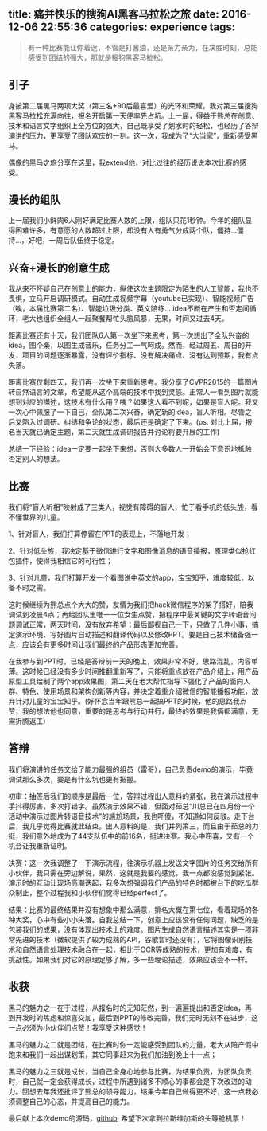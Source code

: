 title: 痛并快乐的搜狗AI黑客马拉松之旅
date: 2016-12-06 22:55:36
categories: experience
tags:
---
> 有一种比赛能让你着迷，不管是打酱油，还是亲力亲为，在决胜时刻，总能感受到团结的强大，那就是搜狗黑客马拉松。

<!--more-->
## 引子
身披第二届黑马两项大奖（第三名+90后最喜爱）的光环和荣耀，我对第三届搜狗黑客马拉松充满向往，报名开启第一天便率先占坑。上一届，得益于熊总在创意、技术和语言文字组织上全方位的强大，自己既享受了划水时的轻松，也经历了答辩演讲的压力，更享受了团队欢庆的一刻。这一次，我成为了“大当家”，重新感受黑马。

偶像的黑马之旅分享[在这里](http://veryyoung.me/blog/2016/02/01/sogou-hackathon.html)，我extend他，对比过往的经历说说本次比赛的感受。

## 漫长的组队
上一届我们小鲜肉6人刚好满足比赛人数的上限，组队只花1秒钟。今年的组队显得困难许多，有意愿的人数超过上限，却没有人有勇气分成两个队，僵持...僵持...，好吧，一周后队伍终于稳定。

## 兴奋+漫长的创意生成
我从来不怀疑自己在创意上的能力，纵使这次主题限定为陌生的人工智能，我也不畏惧，立马开启调研模式。自动生成视频字幕（youtube已实现）、智能视频广告（唉，本届比赛第二名）、智能垃圾分类、英文陪练... idea不断在产生和否定间循环，老大也组织全组人一起聚餐帮忙头脑风暴，无果，时间又过去4天。

距离比赛还有十天，我们团队6人第一次坐下来思考，第一次想出了全队兴奋的idea，图个楽，以图生成音乐，任务分工一气呵成。然而，经过周五、周日的开发，项目的问题逐渐暴露，没有评价指标、没有解决痛点、没有达到预期，我有点失落。

距离比赛仅剩四天，我们再一次坐下来重新思考。我分享了CVPR2015的一篇图片转自然语言的文章，希望能从这个高端的技术中找到灵感。正常人一看到图片就能想到对应的描述，这技术有什么用？咦？如果这人看不到呢，如果是盲人呢。我又一次心中佩服了一下自己，全队第二次兴奋，确定新的idea，盲人听相。尽管之后又陷入过调研、纠结和争论的状态，最后还是确定了下来。(ps. 对比上届，报名当天就已确定主题，第二天就生成调研报告并讨论将要开展的工作)

总结一下经验：idea一定要一起坐下来想，否则大多数人一开始会下意识地抵触否定别人的想法。

## 比赛
我们将“盲人听相”映射成了三类人，视觉有障碍的盲人，忙于看手机的低头族，看不懂世界的儿童。

1、针对盲人，我们打算停留在PPT的表现上，不落地开发；

2、针对低头族，我决定基于微信进行文字和图像消息的语音播报，原理类似抢红包插件，使得我相信它的可行性；

3、针对儿童，我们打算开发一个看图说中英文的app，宝宝知乎，难度较低，以备不时之需。

这时候继续为熊总点个大大的赞，友情为我们把hack微信程序的架子搭好，陪我调试到凌晨4点；再给团队里唯一一位女生点赞，把程序中最关键的文字转语音问题调试正常，两天时间，没有放弃希望；最后鄙视自己一下，只做了几件小事，搞定演示环境、写好图片自动描述和翻译代码以及修改PPT。要是自己技术储备强一点，应该会有更多时间让我们最终的产品形态更加完善。

在我参与到PPT时，已经是答辩前一天的晚上，效果非常不好，思路混乱，内容单薄。这时候已经没有多少时间推翻重新写了，只能将重点放在产品介绍上，用产品原型工具绘制了两个app效果图，第二天在老大帮忙指导下强化了产品的面向人群、特色、使用场景和架构创新等内容，并决定着重介绍微信的智能播报功能，放弃针对儿童的宝宝知乎。(好怀念当年跟熊总一起搞PPT的时候，他的思路我点赞，我的想法他也同意，重要的是思考与行动并行，最终的效果是我俩都满意，无需折腾返工)

## 答辩
我们将演讲的任务交给了能力最强的组员（雷哥），自己负责demo的演示，毕竟调试那么多次，要是有什么坑也更有把握。

初审：抽签后我们的顺序是最后一位，答辩过程出人意料的紧张，我在演示过程中手抖得厉害，多次打错字。虽然演示效果不错，但面对茹总“川总已在四月份一个活动中演示过图片转语音技术”的尴尬场景，我也吓傻，不知道如何反驳。走下台后，我几乎觉得比赛就此结束。出人意料的是，我们并列第三，而且由于茹总的力挺，我们意外地成为了44支队伍中的前16名，挺进决赛。我心中窃喜，又有一个机会让我重新证明。

决赛：这一次我调整了一下演示流程，往演示机器上发送文字图片的任务交给所有小伙伴，我只需在旁边解说，果然，这就是我要的感觉，我一点都没感觉到紧张。演示时的互动让现场高潮迭起，我多次想强调我们产品的特色时都被台下的吃瓜群众制止，整个过程我和小伙伴们觉得已经perfect了。

结果：比赛的最终结果并没有想象中那么满意，排名大概在第七位，看着现场的各种大奖，心中有些小小失落。自我总结一下，创意上应该没有任何问题，缺乏的是包装我们的成果，没有体现出技术上的难度。图片生成自然语言描述其实是一项非常先进的技术（微软提供了较为成熟的API，谷歌暂时还没有），它将图像识别技术和自然语言处理技术融合在一起，相比于OCR等成熟的技术，更加有难度，有挑战性。如果我们对它的原理足够了解，多一些理论描述，效果应该会不一样。

## 收获
黑马的魅力之一在于过程，从报名时的无知茫然，到一遍遍提出和否定idea，再到开发时的焦虑和惊喜交加，最后到PPT的修改完善，我们无时无刻不在进步，这一点必须为小伙伴们点赞！我享受这种感觉！

黑马的魅力之二就是团结，在比赛时你一定能感受到团队的力量，老大从陪产假中跑来和我们一起出谋划策，其它同事赶来为我们加油到晚上十一点；

黑马的魅力之三就是成长，当自己全身心地参与比赛，为结果负责，为团队负责时，自己就一定会获得成长，过程中所遇到诸多不顺心的事都会是下次改进的动力。回想去年我还批评了熊总的领导能力，结果今年自己做得更不好，这一点我必须调整自己的心态，并提高自己的能力。

最后献上本次demo的源码，[github](https://github.com/veryyoung/WechatAutoSpeak), 希望下次拿到拉斯维加斯的头等舱机票！